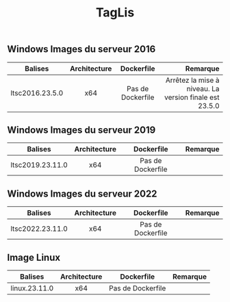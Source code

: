 ﻿---
title: TagLis
second_title: Aspose.Cells Cloud Documen
type: docs
url: /fr/docker/tag-list/
description: Plates-formes prises en charge
weight: 30
---
##  Windows Images du serveur 2016 ##

Balises | Architecture | Dockerfile | Remarque
---|:--:|:--:|---:
ltsc2016.23.5.0 | x64 | Pas de Dockerfile | Arrêtez la mise à niveau. La version finale est 23.5.0


##  Windows Images du serveur 2019 ##

Balises | Architecture | Dockerfile | Remarque
---|:--:|:--:|---:
ltsc2019.23.11.0 | x64 | Pas de Dockerfile |

##  Windows Images du serveur 2022 ##

Balises | Architecture | Dockerfile | Remarque
---|:--:|:--:|---:
 ltsc2022.23.11.0 | x64 | Pas de Dockerfile |

##  Image Linux ##

Balises | Architecture | Dockerfile | Remarque
---|:--:|:--:|---:
linux.23.11.0 | x64 | Pas de Dockerfile |
